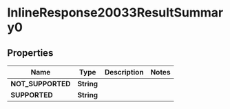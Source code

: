 # InlineResponse20033ResultSummary0

## Properties
Name | Type | Description | Notes
------------ | ------------- | ------------- | -------------
**NOT_SUPPORTED** | **String** |  | 
**SUPPORTED** | **String** |  | 
